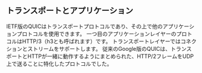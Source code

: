 ## トランスポートとアプリケーション

IETF版のQUICはトランスポートプロトコルであり、その上で他のアプリケーションプロトコルを使用できます。
一つ目のアプリケーションレイヤーのプロトコルはHTTP/3（h3とも呼ばれます）です。
トランスポートレイヤーではコネクションとストリームをサポートします。
従来のGoogle版のQUICは、トランスポートとHTTPが一緒に動作するようにまとめられた、HTTP/2フレームをUDP上で送ることに特化したプロトコルでした。
